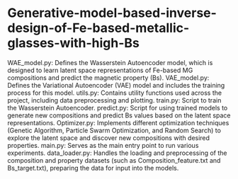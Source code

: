 # Generative-model-based-inverse-design-of-Fe-based-metallic-glasses-with-high-Bs

WAE_model.py: Defines the Wasserstein Autoencoder model, which is designed to learn latent space representations of Fe-based MG compositions and predict the magnetic property (Bs).
VAE_model.py: Defines the Variational Autoencoder (VAE) model and includes the training process for this model. 
utils.py: Contains utility functions used across the project, including data preprocessing and plotting.
train.py: Script to train the Wasserstein Autoencoder. 
predict.py: Script for using trained models to generate new compositions and predict Bs values based on the latent space representations.
Optimizer.py: Implements different optimization techniques (Genetic Algorithm, Particle Swarm Optimization, and Random Search) to explore the latent space and discover new compositions with desired properties.
main.py: Serves as the main entry point to run various experiments.
data_loader.py: Handles the loading and preprocessing of the composition and property datasets (such as Composition_feature.txt and Bs_target.txt), preparing the data for input into the models.
